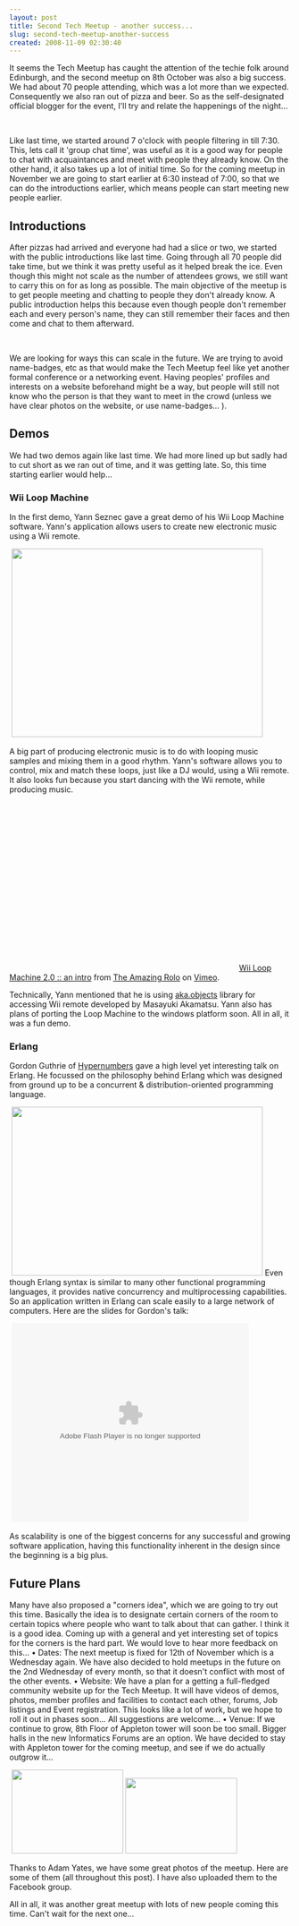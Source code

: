 ```yaml
---
layout: post
title: Second Tech Meetup - another success...
slug: second-tech-meetup-another-success
created: 2008-11-09 02:30:40
---
```


It seems the Tech Meetup has caught the attention of the techie folk around Edinburgh, and the second meetup on 8th October was also a big success. We had about 70 people attending, which was a lot more than we expected. Consequently we also ran out of pizza and beer. So as the self-designated official blogger for the event, I'll try and relate the happenings of the night...

&nbsp;<a href="http://picasaweb.google.com/lh/photo/F2gTrm4_4qUQKvZeUnuybg?feat=embedwebsite"><img src="http://lh4.ggpht.com/_Tf5sPkOIZ9c/SXSoAH5_onI/AAAAAAAAAG8/Y--0XRk2A44/s400/03.JPG" alt="" /></a>

Like last time, we started around 7 o'clock with people filtering in till 7:30. This, lets call it 'group chat time', was useful as it is a good way for people to chat with acquaintances and meet with people they already know. On the other hand, it also takes up a lot of initial time. So for the coming meetup in November we are going to start earlier at 6:30 instead of 7:00, so that we can do the introductions earlier, which means people can start meeting new people earlier.
&nbsp;<h2>Introductions</h2>
After pizzas had arrived and everyone had had a slice or two, we started with the public introductions like last time. Going through all 70 people did take time, but we think it was pretty useful as it helped break the ice. Even though this might not scale as the number of attendees grows, we still want to carry this on for as long as possible. The main objective of the meetup is to get people meeting and chatting to people they don't already know. A public introduction helps this because even though people don't remember each and every person's name, they can still remember their faces and then come and chat to them afterward.

&nbsp;<a href="http://picasaweb.google.com/lh/photo/h09ejx_AbEHp1Kww7w8j9g?feat=embedwebsite"><img src="http://lh4.ggpht.com/_Tf5sPkOIZ9c/SXSoI_VY9YI/AAAAAAAAAIM/SOT82md7VXU/s400/11.JPG" alt="" /></a>

We are looking for ways this can scale in the future. We are trying to avoid name-badges, etc as that would make the Tech Meetup feel like yet another formal conference or a networking event. Having peoples' profiles and interests on a website beforehand might be a way, but people will still not know who the person is that they want to meet in the crowd (unless we have clear photos on the website, or use name-badges... ).
&nbsp;<h2>Demos</h2>
We had two demos again like last time. We had more lined up but sadly had to cut short as we ran out of time, and it was getting late. So, this time starting earlier would help...
&nbsp;<h3><span style="font-weight: bold;">Wii Loop Machine</span></h3>
In the first demo, Yann Seznec gave a great demo of his Wii Loop Machine software. Yann's application allows users to create new electronic music using a Wii remote.

&nbsp;<a href="http://www.techmeetup.co.uk/blog/wp-content/uploads/2008/11/131.jpg"><img class="alignnone size-medium wp-image-66" title="yann demo" src="http://www.techmeetup.co.uk/blog/wp-content/uploads/2008/11/131-450x337.jpg" alt="" width="450" height="337" /></a>

A big part of producing electronic music is to do with looping music samples and mixing them in a good rhythm. Yann's software allows you to control, mix and match these loops, just like a DJ would, using a Wii remote. It also looks fun because you start dancing with the Wii remote, while producing music.

&nbsp;<object classid="clsid:d27cdb6e-ae6d-11cf-96b8-444553540000" width="400" height="302" codebase="http://download.macromedia.com/pub/shockwave/cabs/flash/swflash.cab#version=6,0,40,0"><param name="allowfullscreen" value="true" /><param name="allowscriptaccess" value="always" /><param name="src" value="http://vimeo.com/moogaloop.swf?clip_id=609538&amp;server=vimeo.com&amp;show_title=1&amp;show_byline=1&amp;show_portrait=0&amp;color=&amp;fullscreen=1" /><embed type="application/x-shockwave-flash" width="400" height="302" src="http://vimeo.com/moogaloop.swf?clip_id=609538&amp;server=vimeo.com&amp;show_title=1&amp;show_byline=1&amp;show_portrait=0&amp;color=&amp;fullscreen=1" allowscriptaccess="always" allowfullscreen="true"></embed></object>
&nbsp;<a href="http://vimeo.com/609538">Wii Loop Machine 2.0 :: an intro</a> from <a href="http://vimeo.com/user157218">The Amazing Rolo</a> on <a href="http://vimeo.com">Vimeo</a>.

Technically, Yann mentioned that he is using <a href="http://www.iamas.ac.jp/%7Eaka/max/">aka.objects</a> library for accessing Wii remote developed by Masayuki Akamatsu. Yann also has plans of porting the Loop Machine to the windows platform soon. All in all, it was a fun demo.
&nbsp;<h3><span style="font-weight: bold;">Erlang</span></h3>
Gordon Guthrie of <a href="http://www.hypernumbers.com">Hypernumbers</a> gave a high level yet interesting talk on Erlang. He focussed on the philosophy behind Erlang which was designed from ground up to be a concurrent &amp; distribution-oriented programming language.

&nbsp;<a href="http://www.techmeetup.co.uk/blog/wp-content/uploads/2008/11/051.jpg"><img class="alignnone size-medium wp-image-69" title="Gordon Guthrie of Hypernumbers" src="http://www.techmeetup.co.uk/blog/wp-content/uploads/2008/11/051-450x302.jpg" alt="" width="450" height="302" /></a>
Even though Erlang syntax is similar to many other functional programming languages, it provides native concurrency and multiprocessing capabilities. So an application written in Erlang can scale easily to a large network of computers. Here are the slides for Gordon's talk:

&nbsp;<object classid="clsid:d27cdb6e-ae6d-11cf-96b8-444553540000" width="425" height="355" codebase="http://download.macromedia.com/pub/shockwave/cabs/flash/swflash.cab#version=6,0,40,0"><param name="src" value="http://static.slideshare.net/swf/ssplayer2.swf?doc=edinburgh-techie-meetup-20081010-ii-1225119588592610-8&amp;stripped_title=erlang-presentation-696666" /><embed type="application/x-shockwave-flash" width="425" height="355" src="http://static.slideshare.net/swf/ssplayer2.swf?doc=edinburgh-techie-meetup-20081010-ii-1225119588592610-8&amp;stripped_title=erlang-presentation-696666"></embed></object>

As scalability is one of the biggest concerns for any successful and growing software application, having this functionality inherent in the design since the beginning is a big plus.
&nbsp;<h2><strong>Future Plans</strong></h2>
Many have also proposed a "corners idea", which we are going to try out this time. Basically the idea is to designate certain corners of the room to certain topics where people who want to talk about that can gather. I think it is a good idea. Coming up with a general and yet interesting set of topics for the corners is the hard part. We would love to hear more feedback on this...
•    Dates: The next meetup is fixed for 12th of November which is a Wednesday again. We have also decided to hold meetups in the future on the 2nd Wednesday of every month, so that it doesn't conflict with most of the other events.
•    Website: We have a plan for a getting a full-fledged community website up for the Tech Meetup. It will have videos of demos, photos, member profiles and facilities to contact each other, forums, Job listings and Event registration. This looks like a lot of work, but we hope to roll it out in phases soon... All suggestions are welcome...
•    Venue: If we continue to grow, 8th Floor of Appleton tower will soon be too small. Bigger halls in the new Informatics Forums are an option. We have decided to stay with Appleton tower for the coming meetup, and see if we do actually outgrow it...

&nbsp;<a href="http://picasaweb.google.com/lh/photo/36S8GkXjIcy2CQlJGm-5Eg?feat=embedwebsite"><img src="http://lh3.ggpht.com/_Tf5sPkOIZ9c/SXSoEfSVFmI/AAAAAAAAAHk/0hUQKlCzWwE/s400/10.JPG" alt="" width="200" height="150" /></a> <a href="http://picasaweb.google.com/lh/photo/JCRdWUM_2n8CY2J4FTnkLQ?feat=embedwebsite"><img src="http://lh3.ggpht.com/_Tf5sPkOIZ9c/SXSn_Kgu26I/AAAAAAAAAG0/Dd2RPJ_RPFI/s400/02.JPG" alt="" width="200" height="135" /></a>

Thanks to Adam Yates, we have some great photos of the meetup. Here are some of them (all throughout this post). I have also uploaded them to the Facebook group.

All in all, it was another great meetup with lots of new people coming this time. Can't wait for the next one...